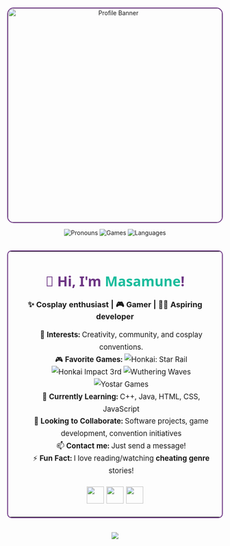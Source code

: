<p align="center">
  <img src="https://media1.tenor.com/m/iZkOFtSfWUoAAAAC/eula-genshin-impact.gif" width="500" alt="Profile Banner" style="border-radius: 15px; border: 2px solid #6c3483;"/>
</p>

<div align="center">

<img src="https://img.shields.io/badge/Pronouns-He%2FHim-6c3483?style=flat-square" alt="Pronouns"/>
<img src="https://img.shields.io/badge/Games-Hoyoverse%2C%20Wuthering%20Waves%2C%20Yostar-1abc9c?style=flat-square" alt="Games"/>
<img src="https://img.shields.io/badge/Languages-C%2B%2B%2C%20Java%2C%20HTML%2C%20CSS%2C%20JS-f39c12?style=flat-square" alt="Languages"/>

</div>

<br/>

<div align="center">

<table width="80%" align="center" style="border: 2px solid #6c3483; border-radius: 10px;">
  <tr>
    <td>

<h1 align="center" style="font-family: 'Segoe UI', Arial, sans-serif; color: #6c3483;">👋 Hi, I'm <span style="color:#1abc9c;">Masamune</span>!</h1>

<p align="center" style="font-size: 18px;">
  <b>✨ Cosplay enthusiast | 🎮 Gamer | 👨‍💻 Aspiring developer</b>
</p>

<ul style="list-style: none; font-size: 17px; line-height: 1.7; text-align: center;">
  <li>👀 <b>Interests:</b> Creativity, community, and cosplay conventions.</li>
  <li>🎮 <b>Favorite Games:</b> 
    <a href="https://hsr.hoyoverse.com/en-us/" style="text-decoration: none;">
    <img src="https://img.shields.io/badge/HSR-blue?style=flat-square" alt="Honkai: Star Rail"/>
    </a>
    <a href="https://honkaiimpact3.hoyoverse.com/asia/en-us/home" style="text-decoration: none;">
    <img src="https://img.shields.io/badge/Hi3-purple?style=flat-square" alt="Honkai Impact 3rd"/>
    </a>
    <a href="https://wutheringwaves.kurogames.com/en" style="text-decoration: none;">
    <img src="https://img.shields.io/badge/Wuthering%20Waves-green?style=flat-square" alt="Wuthering Waves"/>
    </a>
    <a href="https://yo-star.com/en-us" style="text-decoration: none;">
    <img src="https://img.shields.io/badge/Yostar-orange?style=flat-square" alt="Yostar Games"/>
    </a>
  </li>
  <li>🌱 <b>Currently Learning:</b> C++, Java, HTML, CSS, JavaScript</li>
  <li>💞️ <b>Looking to Collaborate:</b> Software projects, game development, convention initiatives</li>
  <li>📫 <b>Contact me:</b> Just send a message!</li>
  <li>⚡ <b>Fun Fact:</b> I love reading/watching <b>cheating genre</b> stories!</li>
</ul>


<p align="center" style="font-size: 22px;">
  <a href="https://www.instagram.com/masamune.silvermoon/" style="text-decoration: none;">
    <img src="https://cdn.pixabay.com/photo/2021/06/15/12/14/instagram-6338393_1280.png" width="40"/> 
  </a>
  <a href="https://x.com/keikimasamune" style="text-decoration: none;">
    <img src="https://img.freepik.com/free-vector/new-twitter-logo-x-icon-black-background_1017-45427.jpg?semt=ais_hybrid&w=740" width="40"/>
  </a>
  <a href="https://discord.com/users/595888512029687828/" style="text-decoration: none;">
    <img src="https://img.freepik.com/premium-vector/modern-badge-discord-icon_578229-169.jpg" width="40"/>
  </a>
</p>

</td>
  </tr>
</table>

</div>

<br/>

<div align="center">
  <img src="https://capsule-render.vercel.app/api?type=waving&height=150&color=gradient&text=M%20a%20s%20a%20m%20u%20n%20e&section=footer&fontAlignY=73&fontSize=60&stroke=28282B&fontColor=a7e7ff&animation=twinkling"/>
</div>
